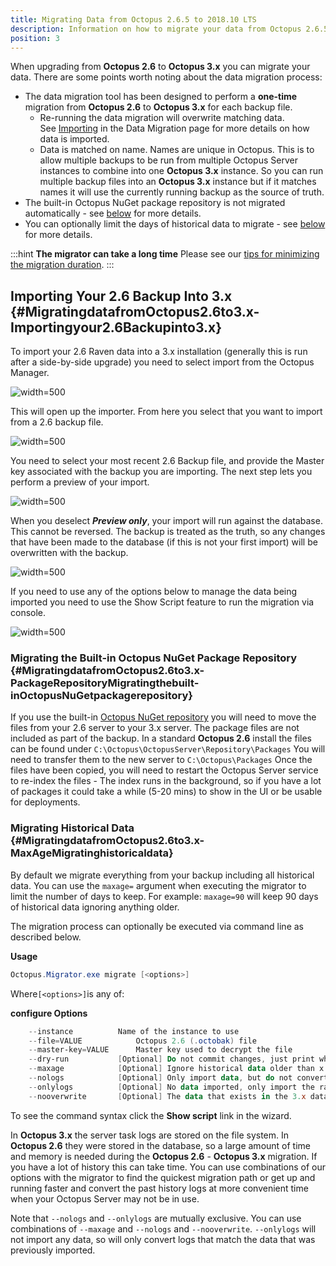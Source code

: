 ```yaml
---
title: Migrating Data from Octopus 2.6.5 to 2018.10 LTS
description: Information on how to migrate your data from Octopus 2.6.5 to 2018.10 LTS.
position: 3
---
```


When upgrading from **Octopus 2.6** to **Octopus 3.x** you can migrate your data. There are some points worth noting about the data migration process:

- The data migration tool has been designed to perform a **one-time** migration from **Octopus 2.6** to **Octopus 3.x** for each backup file.
    * Re-running the data migration will overwrite matching data. See [Importing](/docs/administration/data/data-migration.md) in the Data Migration page for more details on how data is imported.
    * Data is matched on name. Names are unique in Octopus. This is to allow multiple backups to be run from multiple Octopus Server instances to combine into one **Octopus 3.x** instance.
    So you can run multiple backup files into an **Octopus 3.x** instance but if it matches names it will use the currently running backup as the source of truth.
- The built-in Octopus NuGet package repository is not migrated automatically - see [below](/docs/administration/upgrading/legacy/upgrading-from-octopus-2.6.5-2018.10lts/migrating-data-from-octopus-2.6.5-2018.10lts.md) for more details.
- You can optionally limit the days of historical data to migrate - see [below](/docs/administration/upgrading/legacy/upgrading-from-octopus-2.6.5-2018.10lts/migrating-data-from-octopus-2.6.5-2018.10lts.md) for more details.

:::hint
**The migrator can take a long time**
Please see our [tips for minimizing the migration duration](minimize-migration-time.md).
:::

## Importing Your 2.6 Backup Into 3.x {#MigratingdatafromOctopus2.6to3.x-Importingyour2.6Backupinto3.x}

To import your 2.6 Raven data into a 3.x installation (generally this is run after a side-by-side upgrade) you need to select import from the Octopus Manager.

![](/docs/images/3048787/3964992.png "width=500")

This will open up the importer. From here you select that you want to import from a 2.6 backup file.

![](/docs/images/3048787/3964993.png "width=500")

You need to select your most recent 2.6 Backup file, and provide the Master key associated with the backup you are importing. The next step lets you perform a preview of your import.

![](/docs/images/3048787/3964994.png "width=500")

When you deselect ***Preview only***, your import will run against the database. This cannot be reversed. The backup is treated as the truth, so any changes that have been made to the database (if this is not your first import) will be overwritten with the backup.

![](/docs/images/3048787/3964995.png "width=500")

If you need to use any of the options below to manage the data being imported you need to use the Show Script feature to run the migration via console.

![](/docs/images/3048787/3964996.png "width=500")

### Migrating the Built-in Octopus NuGet Package Repository {#MigratingdatafromOctopus2.6to3.x-PackageRepositoryMigratingthebuilt-inOctopusNuGetpackagerepository}

If you use the built-in [Octopus NuGet repository](/docs/packaging-applications/package-repositories/index.md) you will need to move the files from your 2.6 server to your 3.x server. The package files are not included as part of the backup.
In a standard **Octopus 2.6** install the files can be found under `C:\Octopus\OctopusServer\Repository\Packages`
You will need to transfer them to the new server to `C:\Octopus\Packages` Once the files have been copied, you will need to restart the Octopus Server service to re-index the files - The index runs in the background, so if you have a lot of packages it could take a while (5-20 mins) to show in the UI or be usable for deployments.

### Migrating Historical Data {#MigratingdatafromOctopus2.6to3.x-MaxAgeMigratinghistoricaldata}

By default we migrate everything from your backup including all historical data. You can use the `maxage=` argument when executing the migrator to limit the number of days to keep. For example: `maxage=90` will keep 90 days of historical data ignoring anything older.

The migration process can optionally be executed via command line as described below.

**Usage**

```powershell
Octopus.Migrator.exe migrate [<options>]
```

Where`[<options>]`is any of:

**configure Options**

```powershell
    --instance			Name of the instance to use
    --file=VALUE  	     	Octopus 2.6 (.octobak) file
    --master-key=VALUE   	Master key used to decrypt the file
    --dry-run			[Optional] Do not commit changes, just print what would have happened
    --maxage			[Optional] Ignore historical data older than x days
    --nologs			[Optional] Only import data, but do not convert and import the raw server log entries
    --onlylogs			[Optional] No data imported, only import the raw server log entries for existing migrated data.
    --nooverwrite		[Optional] The data that exists in the 3.x database will be treated as truth and not overwritten 					by the backup file, only new data will be inserted
```

To see the command syntax click the **Show script** link in the wizard.

In **Octopus 3.x** the server task logs are stored on the file system. In **Octopus 2.6** they were stored in the database, so a large amount of time and memory is needed during the **Octopus 2.6** - **Octopus 3.x** migration. If you have a lot of history this can take time. You can use combinations of our options with the migrator to find the quickest migration path or get up and running faster and convert the past history logs at more convenient time when your Octopus Server may not be in use.

Note that `--nologs` and `--onlylogs` are mutually exclusive. You can use combinations of `--maxage` and `--nologs` and `--nooverwrite`. `--onlylogs` will not import any data, so will only convert logs that match the data that was previously imported.
